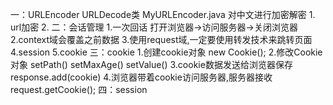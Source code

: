 一：URLEncoder  URLDecode类  MyURLEncoder.java 对中文进行加密解密
    1. url加密
    2.
二：会话管理
    1.一次回话 打开浏览器->访问服务器->关闭浏览器
    2.context域会覆盖之前数据
    3.使用request域,一定要使用转发技术来跳转页面
    4.session
    5.cookie
三：cookie
    1.创建cookie对象 new Cookie();
    2.修改Cookie对象
        setPath()
        setMaxAge()
        setValue()
    3.cookie数据发送给浏览器保存
        response.add(cookie)
    4.浏览器带着cookie访问服务器,服务器接收
        request.getCookie();
四：session